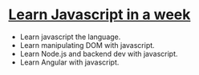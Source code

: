 # [Learn Javascript in a week](https://developer.mozilla.org/en-US/docs/Learn)

- Learn javascript the language.
- Learn manipulating DOM with javascript.
- Learn Node.js and backend dev with javascript.
- Learn Angular with javascript.
